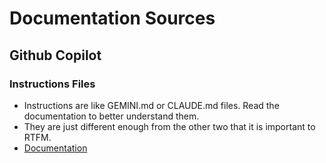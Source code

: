 # Documentation Sources

## Github Copilot

### Instructions Files

- Instructions are like GEMINI.md or CLAUDE.md files. Read the documentation to better understand them.
- They are just different enough from the other two that it is important to RTFM.
- [Documentation](https://docs.github.com/en/copilot/how-tos/configure-custom-instructions/add-repository-instructions)
